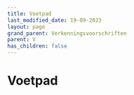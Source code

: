 ```yaml
---
title: Voetpad
last_modified_date: 19-09-2023
layout: page
grand_parent: Verkenningsvoorschriften
parent: V
has_children: false
---
```


Voetpad
=======


